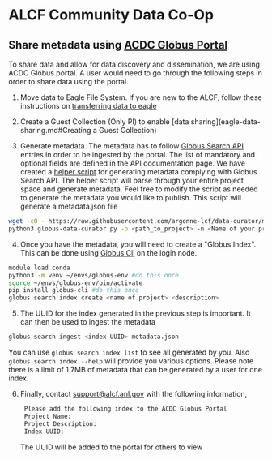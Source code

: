 # ALCF Community Data Co-Op

## Share metadata using [ACDC Globus Portal](https://acdc.alcf.anl.gov/)

To share data and allow for data discovery and dissemination, we are using ACDC Globus portal. A user would need to go through the following steps in order to share data using the portal.

1. Move data to Eagle File System. If you are new to the ALCF, follow these instructions on [transferring data to eagle](transferring-data-to-eagle.md)

2. Create a Guest Collection (Only PI) to enable [data sharing](eagle-data-sharing.md#Creating a Guest Collection)

3. Generate metadata. The metadata has to follow [Globus Search API](https://docs.globus.org/api/search/ingest/#gmetaentry_subjects_and_entries) entries in order to be ingested by the portal. The list of mandatory and optional fields are defined in the API documentation page. We have created a [helper script](https://github.com/argonne-lcf/data-curator/blob/main/globus-data-curator.py) for generating metadata complying with Globus Search API. The helper script will parse through your entire project space and generate metadata. Feel free to modify the script as needed to generate the metadata you would like to publish. This script will generate a metadata.json file
```bash
wget -cO - https://raw.githubusercontent.com/argonne-lcf/data-curator/main/globus-data-curator.py?token=GHSAT0AAAAAAB7QNCRHTLBFJ74LIZQSE6S4ZA5L5OA > globus-data-curator.py 
python3 globus-data-curator.py -p <path_to_project> -n <Name of your project>
```
4. Once you have the metadata, you will need to create a "Globus Index". This can be done using [Globus Cli](https://docs.globus.org/cli/) on the login node.
```bash
module load conda
python3 -m venv ~/envs/globus-env #do this once
source ~/envs/globus-env/bin/activate
pip install globus-cli #do this once
globus search index create <name of project> <description>
```
5. The UUID for the index generated in the previous step is important. It can then be used to ingest the metadata
```bash
globus search ingest <index-UUID> metadata.json
```
You can use `globus search index list` to see all generated by you. Also `globus search index --help` will provide you various options. Please note there is a limit of 1.7MB of metadata that can be generated by a user for one index.

6. Finally, contact support@alcf.anl.gov with the following information,
   ```bash
    Please add the following index to the ACDC Globus Portal
    Project Name:
    Project Description: 
    Index UUID:
   ```
   The UUID will be added to the portal for others to view
